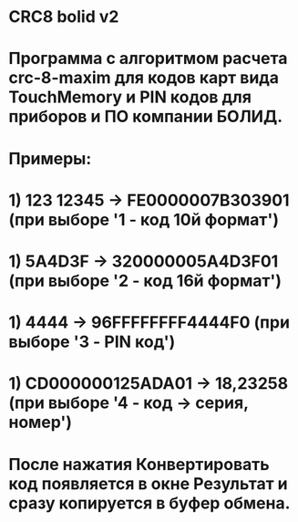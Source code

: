 # CRC8 bolid v2
# Программа с алгоритмом расчета crc-8-maxim для кодов карт вида TouchMemory и PIN кодов для приборов и ПО компании БОЛИД.
# Примеры:
# 1) 123 12345 -> FE0000007B303901 (при выборе '1 - код 10й формат')
# 1) 5A4D3F -> 320000005A4D3F01 (при выборе '2 - код 16й формат')
# 1) 4444 -> 96FFFFFFFF4444F0 (при выборе '3 - PIN код')
# 1) CD000000125ADA01 -> 18,23258 (при выборе '4 - код -> серия, номер')
# После нажатия Конвертировать код появляется в окне Результат и сразу копируется в буфер обмена.
